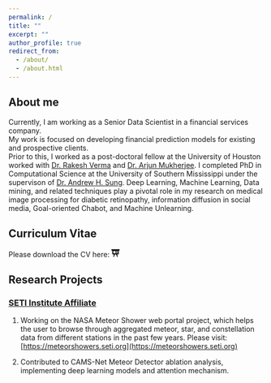 ```yaml
---
permalink: /
title: ""
excerpt: ""
author_profile: true
redirect_from:
  - /about/
  - /about.html
---
```


## About me

Currently, I am working as a Senior Data Scientist in a financial services company. 
<br>
My work is focused on developing financial prediction models for existing and prospective clients.  
Prior to this, I worked as a post-doctoral fellow at the University of Houston worked with [Dr. Rakesh Verma](http://cs.uh.edu/~rmverma)  and [Dr. Arjun Mukherjee](https://www2.cs.uh.edu/~arjun/).
I completed PhD in Computational Science at the University of Southern Mississippi under the supervison of [Dr. Andrew H. Sung](https://www.usm.edu/faculty-directory/profile.php?id=1937038). Deep Learning, Machine Learning, Data mining, and related techniques play a pivotal role in my research on medical image processing for diabetic retinopathy, information diffusion in social media, Goal-oriented Chabot, and Machine Unlearning.
<br>

## Curriculum Vitae
Please download the CV here: 
<a href="./../files/CV_Amartya.pdf" style="text-decoration: none;">
<img src="./../images/slides-icon.svg" width=16em title="Slides"/>
</a>

## Research Projects

### [SETI Institute Affiliate](https://www.seti.org/affiliates/amartya-hatua)

1. Working on the NASA Meteor Shower web portal project, which helps the user to browse through aggregated meteor, star, and constellation data from different stations in the past few years.
Please visit: [https://meteorshowers.seti.org](https://meteorshowers.seti.org)

2. Contributed to CAMS-Net Meteor Detector ablation analysis, implementing deep learning models and attention mechanism.